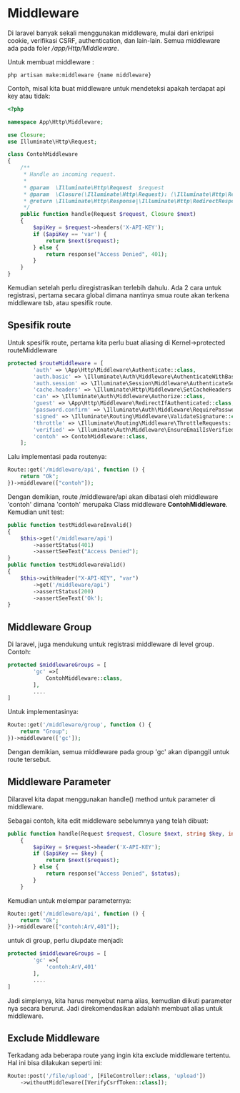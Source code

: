 # Middleware

Di laravel banyak sekali menggunakan middleware, mulai dari enkripsi cookie, verifikasi CSRF, authentication, dan lain-lain. Semua middleware ada pada foler */app/Http/Middleware*.

Untuk membuat middleware :
```
php artisan make:middleware {name middleware}
```
Contoh, misal kita buat middleware untuk mendeteksi apakah terdapat api key atau tidak:
```php
<?php

namespace App\Http\Middleware;

use Closure;
use Illuminate\Http\Request;

class ContohMiddleware
{
    /**
     * Handle an incoming request.
     *
     * @param  \Illuminate\Http\Request  $request
     * @param  \Closure(\Illuminate\Http\Request): (\Illuminate\Http\Response|\Illuminate\Http\RedirectResponse)  $next
     * @return \Illuminate\Http\Response|\Illuminate\Http\RedirectResponse
     */
    public function handle(Request $request, Closure $next)
    {
        $apiKey = $request->headers('X-API-KEY');
        if ($apiKey == 'var') {
            return $next($request);
        } else {
            return response("Access Denied", 401);
        }
    }
}

```

Kemudian setelah perlu diregistrasikan terlebih dahulu. Ada 2 cara untuk registrasi, pertama secara global dimana nantinya smua route akan terkena middleware tsb, atau spesifik route.

## Spesifik route
Untuk spesifik route, pertama kita perlu buat aliasing di Kernel->protected routeMiddleware
```php
protected $routeMiddleware = [
        'auth' => \App\Http\Middleware\Authenticate::class,
        'auth.basic' => \Illuminate\Auth\Middleware\AuthenticateWithBasicAuth::class,
        'auth.session' => \Illuminate\Session\Middleware\AuthenticateSession::class,
        'cache.headers' => \Illuminate\Http\Middleware\SetCacheHeaders::class,
        'can' => \Illuminate\Auth\Middleware\Authorize::class,
        'guest' => \App\Http\Middleware\RedirectIfAuthenticated::class,
        'password.confirm' => \Illuminate\Auth\Middleware\RequirePassword::class,
        'signed' => \Illuminate\Routing\Middleware\ValidateSignature::class,
        'throttle' => \Illuminate\Routing\Middleware\ThrottleRequests::class,
        'verified' => \Illuminate\Auth\Middleware\EnsureEmailIsVerified::class,
        'contoh' => ContohMiddleware::class,
    ];
```
Lalu implementasi pada routenya:
```php
Route::get('/middleware/api', function () {
    return "Ok";
})->middleware(["contoh"]);
```
Dengan demikian, route /middleware/api akan dibatasi oleh middleware 'contoh' dimana 'contoh' merupaka Class middleware **ContohMiddleware**. Kemudian unit test:
```php
public function testMiddlewareInvalid()
{
    $this->get('/middleware/api')
        ->assertStatus(401)
        ->assertSeeText("Access Denied");
}
public function testMiddlewareValid()
{
    $this->withHeader("X-API-KEY", "var")
        ->get('/middleware/api')
        ->assertStatus(200)
        ->assertSeeText('Ok');
}
```
## Middleware Group
Di laravel, juga mendukung untuk registrasi middleware di level group. Contoh:
```php
protected $middlewareGroups = [
        'gc' =>[
            ContohMiddleware::class,
        ],
        ....
]
```
Untuk implementasinya:
```php
Route::get('/middleware/group', function () {
    return "Group";
})->middleware(['gc']);
```
Dengan demikian, semua middleware pada group 'gc' akan dipanggil untuk route tersebut.

## Middleware Parameter
Dilaravel kita dapat menggunakan handle() method untuk parameter di middleware. 

Sebagai contoh, kita edit middleware sebelumnya yang telah dibuat:
```php
public function handle(Request $request, Closure $next, string $key, int $status)
    {
        $apiKey = $request->header('X-API-KEY');
        if ($apiKey == $key) {
            return $next($request);
        } else {
            return response("Access Denied", $status);
        }
    }
```

Kemudian untuk melempar parameternya:
```php
Route::get('/middleware/api', function () {
    return "Ok";
})->middleware(["contoh:ArV,401"]);
```

untuk di group, perlu diupdate menjadi:
```php
protected $middlewareGroups = [
        'gc' =>[
            'contoh:ArV,401'
        ],
        ....
]
```
Jadi simplenya, kita harus menyebut nama alias, kemudian diikuti parameter nya secara berurut. Jadi direkomendasikan adalahh membuat alias untuk middleware.

## Exclude Middleware
Terkadang ada beberapa route yang ingin kita exclude middleware tertentu. Hal ini bisa dilakukan seperti ini:
```php
Route::post('/file/upload', [FileController::class, 'upload'])
    ->withoutMiddleware([VerifyCsrfToken::class]);
```
